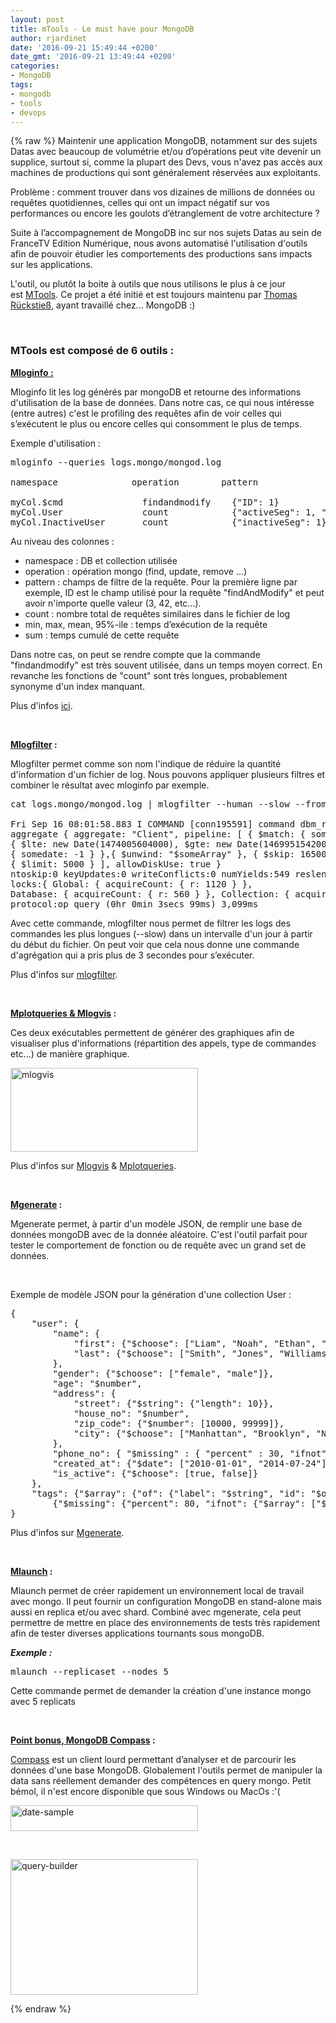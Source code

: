 ```yaml
---
layout: post
title: mTools - Le must have pour MongoDB
author: rjardinet
date: '2016-09-21 15:49:44 +0200'
date_gmt: '2016-09-21 13:49:44 +0200'
categories:
- MongoDB
tags:
- mongodb
- tools
- devops
---
```

{% raw %}
Maintenir une application MongoDB, notamment sur des sujets Datas avec beaucoup de volumétrie et/ou d’opérations peut vite devenir un supplice, surtout si, comme la plupart des Devs, vous n'avez pas accès aux machines de productions qui sont généralement réservées aux exploitants.

Problème : comment trouver dans vos dizaines de millions de données ou requêtes quotidiennes, celles qui ont un impact négatif sur vos performances ou encore les goulots d’étranglement de votre architecture ?

<!--more-->

Suite à l’accompagnement de MongoDB inc sur nos sujets Datas au sein de FranceTV Edition Numérique, nous avons automatisé l'utilisation d'outils afin de pouvoir étudier les comportements des productions sans impacts sur les applications.

L'outil, ou plutôt la boite à outils que nous utilisons le plus à ce jour est <a href="https://github.com/rueckstiess/mtools">MTools</a>. Ce projet a été initié et est toujours maintenu par <a href="https://github.com/rueckstiess">Thomas Rückstieß</a>, ayant travaillé chez... MongoDB :)

&nbsp;

### MTools est composé de 6 outils :
<strong><span style="text-decoration: underline;">Mloginfo :</span></strong>

Mloginfo lit les log générés par mongoDB et retourne des informations d'utilisation de la base de données. Dans notre cas, ce qui nous intéresse (entre autres) c'est le profiling des requêtes afin de voir celles qui s’exécutent le plus ou encore celles qui consomment le plus de temps.

Exemple d'utilisation :

<pre class="lang:default decode:true" title="mloginfo">mloginfo --queries logs.mongo/mongod.log

namespace              operation        pattern                              count     min (ms)    max (ms)    mean (ms)    95%-ile (ms)    sum (ms)

myCol.$cmd               findandmodify    {"ID": 1}                          916493         101       10486          277           453.0    254423325
myCol.User               count            {"activeSeg": 1, "updatedAt": 1}   68           30135     1413998       419353       1350776.4    28516024
myCol.InactiveUser       count            {"inactiveSeg": 1}                 32          625038     1019698       813384        984999.6    26028315</pre>
Au niveau des colonnes :

<ul>
<li>namespace : DB et collection utilisée</li>
<li>operation : opération mongo (find, update, remove ...)</li>
<li>pattern : champs de filtre de la requête. Pour la première ligne par exemple, ID est le champ utilisé pour la requête "findAndModify" et peut avoir n'importe quelle valeur (3, 42, etc...).</li>
<li>count : nombre total de requêtes similaires dans le fichier de log</li>
<li>min, max, mean, 95%-ile : temps d’exécution de la requête</li>
<li>sum : temps cumulé de cette requête</li>
</ul>
Dans notre cas, on peut se rendre compte que la commande "findandmodify" est très souvent utilisée, dans un temps moyen correct. En revanche les fonctions de "count" sont très longues, probablement synonyme d'un index manquant.

Plus d'infos <a href="https://github.com/rueckstiess/mtools/wiki/mloginfo">ici</a>.

&nbsp;

<strong><span style="text-decoration: underline;">Mlogfilter</span> :</strong>

Mlogfilter permet comme son nom l'indique de réduire la quantité d'information d'un fichier de log. Nous pouvons appliquer plusieurs filtres et combiner le résultat avec mloginfo par exemple.

<pre class="lang:default decode:true " title="mlogfilter">cat logs.mongo/mongod.log | mlogfilter --human --slow --from start +1day

Fri Sep 16 08:01:58.883 I COMMAND [conn195591] command dbm_rcu_v2.Client command:
aggregate { aggregate: "Client", pipeline: [ { $match: { somedate:
{ $lte: new Date(1474005604000), $gte: new Date(1469951542000) } } }, { $sort:
{ somedate: -1 } },{ $unwind: "$someArray" }, { $skip: 165000 },
{ $limit: 5000 } ], allowDiskUse: true }
ntoskip:0 keyUpdates:0 writeConflicts:0 numYields:549 reslen:862557
locks:{ Global: { acquireCount: { r: 1120 } },
Database: { acquireCount: { r: 560 } }, Collection: { acquireCount: { r: 560 } } }
protocol:op_query (0hr 0min 3secs 99ms) 3,099ms</pre>
Avec cette commande, mlogfilter nous permet de filtrer les logs des commandes les plus longues (--slow) dans un intervalle d'un jour à partir du début du fichier. On peut voir que cela nous donne une commande d'agrégation qui a pris plus de 3 secondes pour s’exécuter.

Plus d'infos sur <a href="https://github.com/rueckstiess/mtools/wiki/mlogfilter">mlogfilter</a>.

&nbsp;

<strong><span style="text-decoration: underline;">Mplotqueries &amp; Mlogvis</span> :</strong>

Ces deux exécutables permettent de générer des graphiques afin de visualiser plus d'informations (répartition des appels, type de commandes etc...) de manière graphique.

<a href="http://blog.eleven-labs.com/wp-content/uploads/2016/09/mlogvis.png"><img class="alignnone size-medium wp-image-2248" src="http://blog.eleven-labs.com/wp-content/uploads/2016/09/mlogvis-300x134.png" alt="mlogvis" width="300" height="134" /></a>

Plus d'infos sur <a href="https://github.com/rueckstiess/mtools/wiki/mlogvis">Mlogvis</a> &amp; <a href="https://github.com/rueckstiess/mtools/wiki/mplotqueries">Mplotqueries</a>.

&nbsp;

<strong><span style="text-decoration: underline;">Mgenerate</span> :</strong>

Mgenerate permet, à partir d'un modèle JSON, de remplir une base de données mongoDB avec de la donnée aléatoire. C'est l'outil parfait pour tester le comportement de fonction ou de requête avec un grand set de données.

&nbsp;

Exemple de modèle JSON pour la génération d'une collection User :

<pre class="lang:default decode:true " title="json model">{
    "user": {
        "name": {
            "first": {"$choose": ["Liam", "Noah", "Ethan", "Mason", "Logan", "Jacob", "Lucas", "Jackson", "Aiden", "Jack", "James", "Elijah", "Luke", "William", "Michael", "Alexander", "Oliver", "Owen", "Daniel", "Gabriel", "Henry", "Matthew", "Carter", "Ryan", "Wyatt", "Andrew", "Connor", "Caleb", "Jayden", "Nathan", "Dylan", "Isaac", "Hunter", "Joshua", "Landon", "Samuel", "David", "Sebastian", "Olivia", "Emma", "Sophia", "Ava", "Isabella", "Mia", "Charlotte", "Emily", "Abigail", "Avery", "Harper", "Ella", "Madison", "Amelie", "Lily", "Chloe", "Sofia", "Evelyn", "Hannah", "Addison", "Grace", "Aubrey", "Zoey", "Aria", "Ellie", "Natalie", "Zoe", "Audrey", "Elizabeth", "Scarlett", "Layla", "Victoria", "Brooklyn", "Lucy", "Lillian", "Claire", "Nora", "Riley", "Leah"] },
            "last": {"$choose": ["Smith", "Jones", "Williams", "Brown", "Taylor", "Davies", "Wilson", "Evans", "Thomas", "Johnson", "Roberts", "Walker", "Wright", "Robinson", "Thompson", "White", "Hughes", "Edwards", "Green", "Hall", "Wood", "Harris", "Lewis", "Martin", "Jackson", "Clarke", "Clark", "Turner", "Hill", "Scott", "Cooper", "Morris", "Ward", "Moore", "King", "Watson", "Baker" , "Harrison", "Morgan", "Patel", "Young", "Allen", "Mitchell", "James", "Anderson", "Phillips", "Lee", "Bell", "Parker", "Davis"] }
        },
        "gender": {"$choose": ["female", "male"]},
        "age": "$number",
        "address": {
            "street": {"$string": {"length": 10}},
            "house_no": "$number",
            "zip_code": {"$number": [10000, 99999]},
            "city": {"$choose": ["Manhattan", "Brooklyn", "New Jersey", "Queens", "Bronx"]}
        },
        "phone_no": { "$missing" : { "percent" : 30, "ifnot" : {"$number": [1000000000, 9999999999]} } },
        "created_at": {"$date": ["2010-01-01", "2014-07-24"] },
        "is_active": {"$choose": [true, false]}
    },
    "tags": {"$array": {"of": {"label": "$string", "id": "$oid", "subtags":
        {"$missing": {"percent": 80, "ifnot": {"$array": ["$string", {"$number": [2, 5]}]}}}}, "number": {"$number": [0, 10] }}}
}</pre>
Plus d'infos sur <a href="https://github.com/rueckstiess/mtools/wiki/mgenerate">Mgenerate</a>.

&nbsp;

<strong><span style="text-decoration: underline;">Mlaunch</span> :</strong>

Mlaunch permet de créer rapidement un environnement local de travail avec mongo. Il peut fournir un configuration MongoDB en stand-alone mais aussi en replica et/ou avec shard. Combiné avec mgenerate, cela peut permettre de mettre en place des environnements de tests très rapidement afin de tester diverses applications tournants sous mongoDB.

<em><strong>Exemple :</strong></em>

<pre class="lang:default decode:true ">mlaunch --replicaset --nodes 5</pre>
Cette commande permet de demander la création d'une instance mongo avec 5 replicats

&nbsp;

<strong><span style="text-decoration: underline;">Point bonus, MongoDB Compass</span> :</strong>

<a href="https://docs.mongodb.com/compass/">Compass</a> est un client lourd permettant d’analyser et de parcourir les données d'une base MongoDB. Globalement l'outils permet de manipuler la data sans réellement demander des compétences en query mongo. Petit bémol, il n'est encore disponible que sous Windows ou MacOs :'(

<a href="http://blog.eleven-labs.com/wp-content/uploads/2016/09/date-sample.png"><img class="alignnone size-medium wp-image-2254" src="http://blog.eleven-labs.com/wp-content/uploads/2016/09/date-sample-300x41.png" alt="date-sample" width="300" height="41" /></a>

&nbsp;

<a href="http://blog.eleven-labs.com/wp-content/uploads/2016/09/query-builder.png"><img class="alignnone size-medium wp-image-2255" src="http://blog.eleven-labs.com/wp-content/uploads/2016/09/query-builder-300x217.png" alt="query-builder" width="300" height="217" /></a>

{% endraw %}
